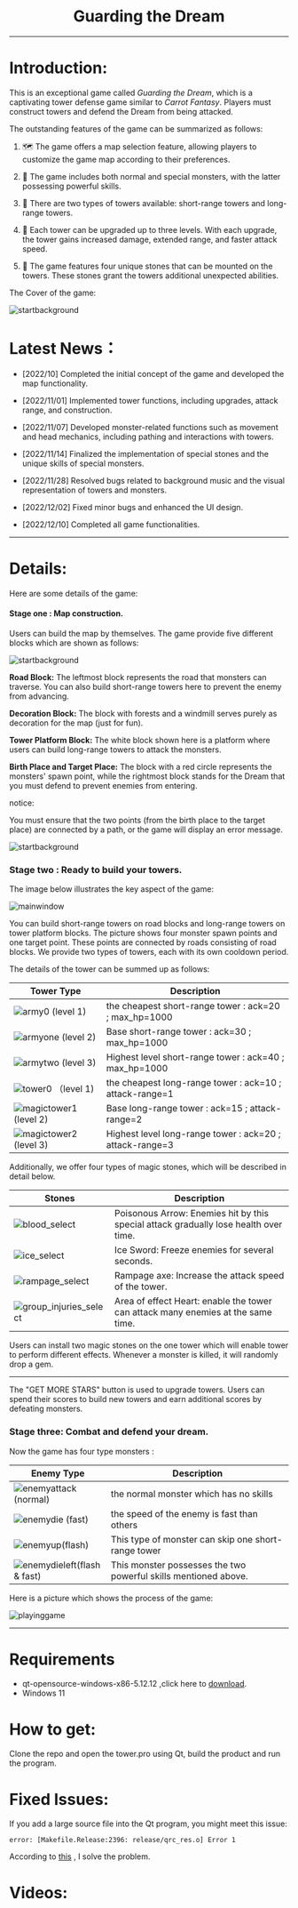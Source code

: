 # <center>Guarding the Dream</center>





------





# Introduction:

This is an exceptional game called *Guarding the Dream*, which is a captivating tower defense game similar to *Carrot Fantasy*. Players must construct towers and defend the Dream from being attacked.



The outstanding features of the game can be summarized as follows:

1.  🗺️ The game offers a map selection feature, allowing players to customize the game map according to their preferences.

2.  👻 The game includes both normal and special monsters, with the latter possessing powerful skills.

3.  🗼 There are two types of towers available: short-range towers and long-range towers.

4.  🌿 Each tower can be upgraded up to three levels. With each upgrade, the tower gains increased damage, extended range, and faster attack speed.

5.  💎 The game features four unique stones that can be mounted on the towers. These stones grant the towers additional unexpected abilities.

   

The Cover  of the game:

![startbackground](./ReadmePhoto/cover.png)



# Latest News：

- [2022/10] Completed the initial concept of the game and developed the map functionality.

- [2022/11/01]   Implemented tower functions, including upgrades, attack range, and construction.

- [2022/11/07] Developed monster-related functions such as movement and head mechanics, including pathing and interactions with towers.

- [2022/11/14] Finalized the implementation of special stones and the unique skills of special monsters.

- [2022/11/28] Resolved bugs related to background music and the visual representation of towers and monsters.

- [2022/12/02] Fixed minor bugs and enhanced the UI design.

- [2022/12/10] Completed all game functionalities.

------



# Details:

Here are some details of the game:

#### Stage one : Map construction.

Users can build the map by themselves. The  game provide five different blocks which are shown as follows: 

![startbackground](./ReadmePhoto/blocks.png)



**Road Block:** The leftmost block represents the road that monsters can traverse. You can also build short-range towers here to prevent the enemy from advancing.



**Decoration Block:** The block with forests and a windmill serves purely as decoration for the map (just for fun).



**Tower Platform Block:** The white block shown here is a platform where users can build long-range towers to attack the monsters.

 

**Birth Place and Target Place:** The block with a red circle represents the monsters' spawn point, while the rightmost block stands for the Dream that you must defend to prevent enemies from entering.



notice:

You must ensure that the two points (from the birth place to the target place) are connected by a path, or the game will display an error message.

![startbackground](./ReadmePhoto/connect.png)





### Stage two : Ready to build your towers.

The image below illustrates the key aspect of the game:

![mainwindow](./ReadmePhoto/mainwindow.png)



You can build short-range towers on road blocks and long-range towers on tower platform blocks. The picture shows four monster spawn points and one target point. These points are connected by roads consisting of road blocks. We provide two types of towers, each with its own cooldown period.





The details of the tower can be summed up as follows:

| Tower Type                                                 | Description                                                |
| ---------------------------------------------------------- | ---------------------------------------------------------- |
| ![army0](./ReadmePhoto/army0.gif) (level 1)                | the cheapest short-range tower :   ack=20 ; max_hp=1000    |
| ![armyone](./ReadmePhoto/armyone.gif)   (level 2)          | Base short-range tower :   ack=30 ; max_hp=1000            |
| ![armytwo](./ReadmePhoto/armytwo.gif) (level 3)            | Highest level short-range tower :   ack=40 ; max_hp=1000   |
| ![tower0](./ReadmePhoto/tower0.gif) （level 1)             | the cheapest long-range tower :   ack=10 ; attack-range=1  |
| ![magictower1](./ReadmePhoto/magictower1.gif)    (level 2) | Base long-range tower :   ack=15 ; attack-range=2          |
| ![magictower2](./ReadmePhoto/magictower2.gif)   (level 3)  | Highest level long-range tower :   ack=20 ; attack-range=3 |





Additionally, we offer four types of magic stones, which will be described in detail below.

| Stones                                                       | Description                                                  |
| ------------------------------------------------------------ | ------------------------------------------------------------ |
| ![blood_select](./ReadmePhoto/blood_select.png)              | Poisonous Arrow:     Enemies hit by this special attack gradually lose health over time. |
| ![ice_select](./ReadmePhoto/ice_select.png)                  | Ice Sword:     Freeze enemies for several seconds.           |
| ![rampage_select](./ReadmePhoto/rampage_select.png)          | Rampage axe:     Increase the attack speed of the tower.     |
| ![group_injuries_select](./ReadmePhoto/group_injuries_select.png) | Area of effect Heart:     enable the tower can attack many enemies at the same time. |

Users can install two magic stones on the one tower which will enable tower to  perform different effects.  Whenever a monster is killed, it will randomly drop a gem.

------

The "GET MORE STARS" button is used to upgrade towers. Users can spend their scores to build new towers and earn additional scores by defeating monsters.





### Stage three: Combat and defend your dream.

Now  the game has four type monsters :

| Enemy Type                                                   | Description                                                  |
| ------------------------------------------------------------ | ------------------------------------------------------------ |
| ![enemyattack](./ReadmePhoto/enemyattack.gif)(normal)        | the normal monster which has no skills                       |
| ![enemydie](./ReadmePhoto/enemydie.gif)       (fast)         | the speed of the enemy is fast than others                   |
| ![enemyup](./ReadmePhoto/enemyup.gif)(flash)                 | This type of monster can skip one  short-range tower         |
| ![enemydieleft](./ReadmePhoto/enemydieleft.gif)(flash & fast) | This monster possesses the two powerful skills mentioned above. |



Here is a picture which shows the process of the game:

![playinggame](./ReadmePhoto/playinggame.png)







------



# Requirements

- qt-opensource-windows-x86-5.12.12  ,click here to  [download](https://www.qt.io/blog/qt-5.12.12-released).
- Windows 11 



# How to get:

Clone the repo and  open the tower.pro using Qt,  build the product and run the program.



# Fixed Issues:

If you add a large source file into the Qt program, you might meet this issue:

```
error: [Makefile.Release:2396: release/qrc_res.o] Error 1
```

According to [this](https://blog.csdn.net/Fuel_Ming/article/details/120949777) , I solve the problem.

# Videos:
